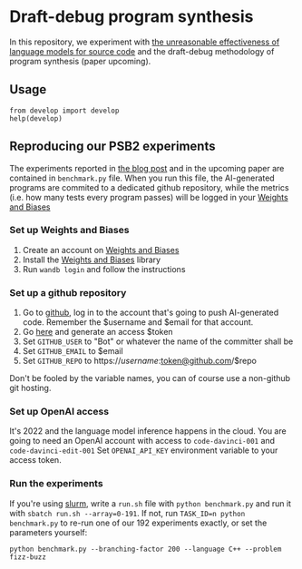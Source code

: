 # Draft-debug program synthesis

In this repository, we experiment with [the unreasonable effectiveness of language models for source code](https://vadim.me/publications/unreasonable/)
 and the draft-debug methodology of program synthesis (paper upcoming).

## Usage

```
from develop import develop
help(develop)
```

## Reproducing our PSB2 experiments

The experiments reported in [the blog post](https://vadim.me/posts/unreasonable) and in the upcoming paper are contained in `benchmark.py` file. When you run this file, the AI-generated programs are commited to a dedicated github repository, while the metrics (i.e. how many tests every program passes) will be logged in your [Weights and Biases](https://wandb.ai)

### Set up Weights and Biases

1. Create an account on [Weights and Biases](https://wandb.ai)
2. Install the [Weights and Biases](https://docs.wandb.com/library/install) library
3. Run `wandb login` and follow the instructions

### Set up a github repository

1. Go to [github](https://github.com), log in to the account that's going to push AI-generated code. Remember the $username and $email for that account.
2. Go [here](https://github.com/settings/tokens?type=beta) and generate an access $token
3. Set `GITHUB_USER` to "Bot" or whatever the name of the committer shall be
4. Set `GITHUB_EMAIL` to $email
5. Set `GITHUB_REPO` to https://$username:$token@github.com/$repo

Don't be fooled by the variable names, you can of course use a non-github git hosting.

### Set up OpenAI access

It's 2022 and the language model inference happens in the cloud.
You are going to need an OpenAI account with access to `code-davinci-001` and `code-davinci-edit-001`
Set `OPENAI_API_KEY` environment variable to your access token.

### Run the experiments

If you're using [slurm](https://slurm.schedmd.com/), write a `run.sh` file with `python benchmark.py` and run it with `sbatch run.sh --array=0-191`.
If not, run `TASK_ID=n python benchmark.py` to re-run one of our 192 experiments exactly, or set the parameters yourself:

```
python benchmark.py --branching-factor 200 --language C++ --problem fizz-buzz
```